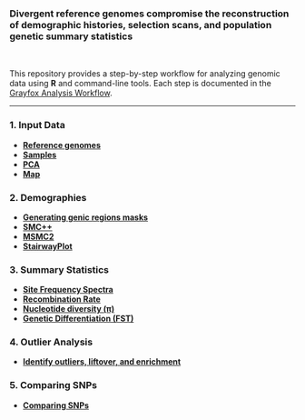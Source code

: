 ### Divergent reference genomes compromise the reconstruction of demographic histories, selection scans, and population genetic summary statistics


<br>

This repository provides a step-by-step workflow for analyzing genomic data using **R** and command-line tools. Each step is documented in the [Grayfox Analysis Workflow](https://github.com/makopyan/fox/blob/main/Grayfox.md).

---

### 1. **Input Data**
- **[Reference genomes](https://github.com/makopyan/fox/blob/main/Grayfox.md#reference-genomes)**
- **[Samples](https://github.com/makopyan/fox/blob/main/Grayfox.md#samples)**
- **[PCA](https://github.com/makopyan/fox/blob/main/Grayfox.md#pca)**
- **[Map](https://github.com/makopyan/fox/blob/main/Grayfox.md#map-fig1a)**

### 2. **Demographies**
- **[Generating genic regions masks](https://github.com/makopyan/fox/blob/main/Grayfox.md#masks-for-smc)**
- **[SMC++](https://github.com/makopyan/fox/blob/main/Grayfox.md#run-smc-estimate-and-plot)**
- **[MSMC2](https://github.com/makopyan/fox/blob/main/Grayfox.md#msmc2)**
- **[StairwayPlot](https://github.com/makopyan/fox/blob/main/Grayfox.md#run-stairway-plot-2)**

### 3. **Summary Statistics**
- **[Site Frequency Spectra](https://github.com/makopyan/fox/blob/main/Grayfox.md#site-frequency-spectra)**
- **[Recombination Rate](https://github.com/makopyan/fox/blob/main/Grayfox.md#recombination-rate)**
- **[Nucleotide diversity (π)](https://github.com/makopyan/fox/blob/main/Grayfox.md#nucleotide-diversity-%CF%80)**
- **[Genetic Differentiation (FST)](https://github.com/makopyan/fox/blob/main/Grayfox.md#genetic-differentiation-fst)**

### 4. **Outlier Analysis**
- **[Identify outliers, liftover, and enrichment](https://github.com/makopyan/fox/blob/main/Grayfox.md#outlier-analysis)**

### 5. **Comparing SNPs**
- **[Comparing SNPs](https://github.com/makopyan/fox/blob/main/Grayfox.md#compare-snps)**
